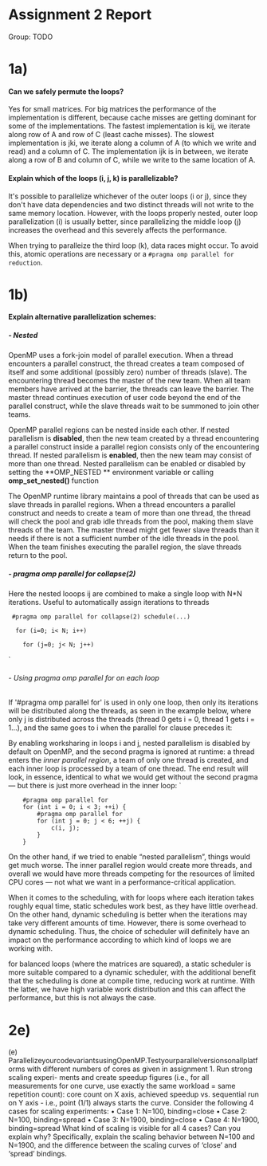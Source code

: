 # Assignment 2 Report
Group: TODO

# 1a)

#### Can we safely permute the loops?
Yes for small matrices. For big matrices the performance of the implementation is different, because cache
misses are getting dominant for some of the implementations. The fastest implementation is kij, we iterate along
row of A and row of C (least cache misses). The slowest implementation is jki, we iterate along a column of A
(to which we write and read) and a column of C. The implementation ijk is in between, we iterate along a row of
B and column of C, while we write to the same location of A.

#### Explain which of the loops (i, j, k) is parallelizable?
It's possible to parallelize whichever of the outer loops (i or j), since they don't have data dependencies and two
distinct threads will not write to the same memory location. However, with the loops properly nested, outer loop parallelization (i) is usually better, since parallelizing the middle loop (j) increases the overhead and this severely affects the performance. 

When trying to paralleize the third loop (k), data races might occur.
To avoid this, atomic operations are necessary or a `#pragma omp parallel for reduction`.

# 1b)

#### Explain alternative parallelization schemes:

##### - Nested 
OpenMP uses a fork-join model of parallel execution. When a thread encounters a parallel construct, the thread creates a team composed of itself and some additional (possibly zero) number of threads (slave). The encountering thread becomes the master of the new team. When all team members have arrived at the barrier, the threads can leave the barrier. The master thread continues execution of user code beyond the end of the parallel construct, while the slave threads wait to be summoned to join other teams.

OpenMP parallel regions can be nested inside each other. If nested parallelism is **disabled**, then the new team created by a thread encountering a parallel construct inside a parallel region consists only of the encountering thread. If nested parallelism is **enabled**, then the new team may consist of more than one thread. Nested parallelism can be enabled or disabled by setting the **OMP_NESTED ** environment variable or calling **omp_set_nested()** function

The OpenMP runtime library maintains a pool of threads that can be used as slave threads in parallel regions. When a thread encounters a parallel construct and needs to create a team of more than one thread, the thread will check the pool and grab idle threads from the pool, making them slave threads of the team. The master thread might get fewer slave threads than it needs if there is not a sufficient number of the idle threads in the pool. When the team finishes executing the parallel region, the slave threads return to the pool.

##### - pragma omp parallel for collapse(2)
Here the nested looops ij are combined to make a single loop with N*N iterations. Useful to automatically assign iterations to threads


     #pragma omp parallel for collapse(2) schedule(...)
   
      for (i=0; i< N; i++) 
   
        for (j=0; j< N; j++) 
`

###### - Using pragma omp parallel for on each loop

If '#pragma omp parallel for' is used in only one loop, then only its iterations will be distributed along the threads, as seen in the example below, where only j is distributed across the threads (thread 0 gets i = 0, thread 1 gets i = 1...), and the same goes to i when the parallel for clause precedes it: 





By enabling worksharing in loops i and j, nested parallelism is disabled by default on OpenMP, and the second pragma is ignored at runtime: a thread enters the _inner parallel region_, a team of only one thread is created, and each inner loop is processed by a team of one thread. The end result will look, in essence, identical to what we would get without the second pragma — but there is just more overhead in the inner loop:
` 
    
        #pragma omp parallel for
        for (int i = 0; i < 3; ++i) {
            #pragma omp parallel for
            for (int j = 0; j < 6; ++j) {
                c(i, j);
            }
        }
 
On the other hand, if we tried to enable “nested parallelism”, things would get much worse. The inner parallel region would create more threads, and overall we would have more threads competing for the resources of limited CPU cores — not what we want in a performance-critical application. 

When it comes to the scheduling, with for loops where each iteration takes roughly equal time, static schedules work best, as they have little overhead. On the other hand, dynamic scheduling is better when the iterations may take very different amounts of time. However, there is some overhead to dynamic scheduling. Thus, the choice of scheduler will definitely have an impact on the performance according to which kind of loops we are working with.



for balanced loops (where the matrices are squared), a static scheduler is more suitable compared to a dynamic scheduler, with the additional benefit that the scheduling is done at compile time, reducing work at runtime. With the latter, we have high variable work distribution and this can affect the performance, but this is not always the case.



# 2e)

(e) ParallelizeyourcodevariantsusingOpenMP.Testyourparallelversionsonallplatforms with different numbers of cores as given in assignment 1. Run strong scaling experi- ments and create speedup figures (i.e., for all measurements for one curve, use exactly the same workload = same repetition count): core count on X axis, achieved speedup vs. sequential run on Y axis - i.e., point (1/1) always starts the curve.
Consider the following 4 cases for scaling experiments:
• Case 1: N=100, binding=close
• Case 2: N=100, binding=spread • Case 3: N=1900, binding=close
• Case 4: N=1900, binding=spread
What kind of scaling is visible for all 4 cases? Can you explain why? Specifically, explain the scaling behavior between N=100 and N=1900, and the difference between the scaling curves of ‘close’ and ‘spread’ bindings.

